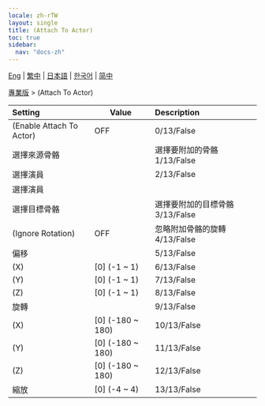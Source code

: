 ```yaml
---
locale: zh-rTW
layout: single
title: (Attach To Actor)
toc: true
sidebar:
  nav: "docs-zh"
---
```

[Eng](/dancexr/menu/2025.4/actor/attach_to_actor) | [繁中](/tw/dancexr/menu/2025.4/actor/attach_to_actor) | [日本語](/jp/dancexr/menu/2025.4/actor/attach_to_actor) | [한국어](/kr/dancexr/menu/2025.4/actor/attach_to_actor) | [简中](/zh/dancexr/menu/2025.4/actor/attach_to_actor)

[專業版](../menu#專業版) > (Attach To Actor)



| Setting | Value | Description |
| :--- | --- | :--- |
| (Enable Attach To Actor) | OFF | 0/13/False
| 選擇來源骨骼 || 選擇要附加的骨骼1/13/False
| 選擇演員 || 2/13/False
| 選擇演員 |  |  |
| 選擇目標骨骼 || 選擇要附加的目標骨骼3/13/False
| (Ignore Rotation) | OFF | 忽略附加骨骼的旋轉4/13/False
| 偏移 || 5/13/False
| (X) | [0] (-1 ~ 1) | 6/13/False
| (Y) | [0] (-1 ~ 1) | 7/13/False
| (Z) | [0] (-1 ~ 1) | 8/13/False
| 旋轉 || 9/13/False
| (X) | [0] (-180 ~ 180) | 10/13/False
| (Y) | [0] (-180 ~ 180) | 11/13/False
| (Z) | [0] (-180 ~ 180) | 12/13/False
| 縮放 | [0] (-4 ~ 4) | 13/13/False
